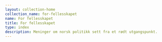 ```yaml
---
layout: collection-home
collection_name: for-fellesskapet
name: For fellesskapet
title: For fellesskapet
type: index
description: Meninger om norsk politikk sett fra et rødt utgangspunkt.
---
```

